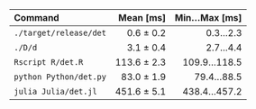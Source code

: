 | Command | Mean [ms] | Min…Max [ms] |
|:---|---:|---:|
| `./target/release/det` | 0.6 ± 0.2 | 0.3…2.3 |
| `./D/d` | 3.1 ± 0.4 | 2.7…4.4 |
| `Rscript R/det.R` | 113.6 ± 2.3 | 109.9…118.5 |
| `python Python/det.py` | 83.0 ± 1.9 | 79.4…88.5 |
| `julia Julia/det.jl` | 451.6 ± 5.1 | 438.4…457.2 |
